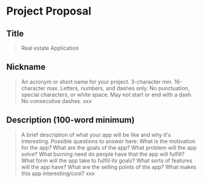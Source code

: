 # Project Proposal
## Title
>  Real estate Application
## Nickname
> An acronym or short name for your project.
> 3-character min.
> 16-character max.
> Letters, numbers, and dashes only.
> No punctuation, special characters, or white space.
> May not start or end with a dash. No consecutive dashes.
xxx
## Description (100-word minimum)
> A brief description of what your app will be like and why it's
> interesting.
> Possible questions to answer here:
> What is the motivation for the app?
> What are the goals of the app?
> What problem will the app solve?
> What burning need do people have that the app will fulfill?
> What form will the app take to fulfill its goals?
> What sorts of features will the app have?
> What are the selling points of the app?
> What makes this app interesting/cool?
xxx

